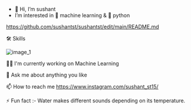 - 👋 Hi, I’m sushant
- I’m interested in 🎰 machine learning & 🐍 python




https://github.com/sushantst/sushantst/edit/main/README.md


🛠 Skills

![image_1](https://user-images.githubusercontent.com/106450499/219304155-9e206c87-156b-4cd6-851f-cd05f46c50f6.png)



👩‍💻 I'm currently working on Machine Learning

💬 Ask me about anything you like

📫 How to reach me https://www.instagram.com/sushant_st15/

⚡️ Fun fact :- Water makes different sounds depending on its temperature.

